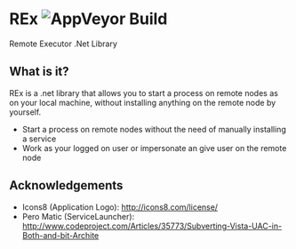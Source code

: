 # REx ![AppVeyor Build](https://ci.appveyor.com/api/projects/status/github/TestExperience/REx)

Remote Executor .Net Library 

## What is it?

REx is a .net library that allows you to start a process on remote nodes as on your local machine,
without installing anything on the remote node by yourself.

* Start a process on remote nodes without the need of manually installing a service
* Work as your logged on user or impersonate an give user on the remote node

## Acknowledgements

- Icons8 (Application Logo): http://icons8.com/license/
- Pero Matic (ServiceLauncher): http://www.codeproject.com/Articles/35773/Subverting-Vista-UAC-in-Both-and-bit-Archite